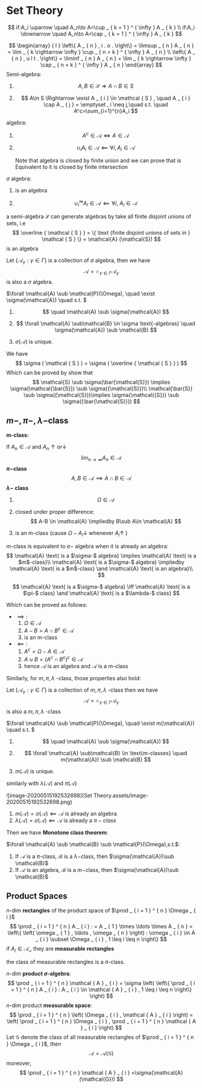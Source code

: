 # Set Theory

$$
if:A_i \uparrow \quad 
A_n\to A=\cup _ { k = 1 } ^ { \infty } A _ { k } 
\\
if:A_i \downarrow \quad 
A_n\to A=\cap _ { k = 1 } ^ { \infty } A _ { k }
$$


$$
\begin{array} { l } \left\{ A _ { n } , i . o . \right\} = \limsup _ { n } A _ { n } = \lim _ { k \rightarrow \infty } \cup _ { n = k } ^ { \infty } A _ { n } \\ \left\{ A _ { n } , u l t . \right\} = \liminf _ { n } A _ { n } = \lim _ { k \rightarrow \infty } \cap _ { n = k } ^ { \infty } A _ { n } \end{array}
$$
Semi-algebra:

1. $$
   A , B \in \mathcal { S } \Rightarrow A\cap B \in S
   $$

2. $$
   A\in S \Rightarrow \exist A _ { i } \in \mathcal { S } , \quad A _ { i } \cap A _ { j } = \emptyset , i \neq j,\quad s.t.  \quad A^c=\sum_{i=1}^{n}A_i
   $$

algebra:

1. $$
   A^c \in \mathcal{A} \iff A\in \mathcal{A}
   $$

2. $$
   \cup_i A_i \in \mathcal{A} \impliedby \forall i,  A_i\in\mathcal{A}
   $$

   Note that algebra is closed by finite union and we can prove that is Equivalent to it is closed by finite intersection

$\sigma$ algebra:

1.  is an algebra

2. $$
   \cup_i^\infty A_i\in \mathcal{A} \impliedby \forall i,\ A_i\in \mathcal{A}
   $$



a semi-algebra $\mathcal{S}$ can generate algebras by take all finite  disjoint unions of sets, i.e
$$
\overline { \mathcal { S } } = \{ \text {finite disjoint unions of sets in } \mathcal { S } \} = \mathcal{A} (\mathcal{S})
$$
is an algebra



Let $\left\{ \mathcal { A } _ { \gamma } : \gamma \in \Gamma \right\}$ is a collection of  $\sigma$ algebra, then we have 
$$
\mathcal { A } = \cap _ { \gamma \in \Gamma } \mathcal { A } _ { \gamma }
$$
is also  a $\sigma$ algebra.



$\forall \mathcal{A} \sub \mathcal{P}(\Omega), \quad \exist \sigma(\mathcal{A}) \quad s.t. $ 

1. $$
   \quad \mathcal{A} \sub \sigma(\mathcal{A})
   $$

2. $$
   \forall \mathcal{A} \sub\mathcal{B} \in \sigma \text{-algebras} \quad \sigma(\mathcal{A}) \sub \mathcal{B}
   $$

3.  $\sigma(\mathcal{A})$ is unique.



We have 
$$
\sigma ( \mathcal { S } ) = \sigma ( \overline { \mathcal { S } } )
$$
Which can be proved by show that
$$
\mathcal{S} \sub \sigma(\bar{\mathcal{S}}) \implies \sigma(\mathcal{\bar{S}}) \sub \sigma({\mathcal{S}})\\
\mathcal{\bar{S}} \sub \sigma({\mathcal{S}})\implies \sigma(\mathcal{{S}}) \sub \sigma({\bar{\mathcal{S}}})
$$

## $m-,\pi-,\lambda-$class 

**m-class:**

If $A_n\in\mathcal{A}$ and $A_n\uparrow or \downarrow$
$$
\lim_{n\to\infty}A_n\in \mathcal{A}
$$
**$\pi-$class** 
$$
A,B\in \mathcal{A} \implies A\cap B\in \mathcal{A}
$$
**$\lambda-$ class**

1. $$
   \Omega \in \mathcal{A}
   $$

2.  closed under proper difference:
   $$
   A-B \in \mathcal{A} \impliedby B\sub A\in \mathcal{A}
   $$

3.  is an m-class (cause $\Omega-A_i \downarrow$ whenever $A_i \uparrow$ )



m-class is equivalent to $\sigma-$ algebra when it is already an algebra:
$$
\mathcal{A} \text{ is a $\sigma-$ algebra} \implies \mathcal{A} \text{ is a $m$-class}\\
\mathcal{A} \text{ is a $\sigma-$ algebra} \impliedby \mathcal{A} \text{ is a $m$-class} \and \mathcal{A} \text{ is an algebra}\\
$$

$$
\mathcal{A} \text{ is a $\sigma-$ algebra} \iff \mathcal{A} \text{ is a $\pi-$ class} \and \mathcal{A} \text{ is a $\lambda-$ class}
$$

Which can be proved as follows:

- $\implies:$
  1. $\Omega \in \mathcal{A}$
  2. $A-B=A\cap B^c\in \mathcal{A}$
  3. is an m-class
- $\impliedby:$
  1. $A^c=\Omega-A\in \mathcal{A}$
  2. $A \cup B =(A^c \cap B^c)^c \in \mathcal{A}$
  3. hence $\mathcal{A}$ is an algebra and $\mathcal{A}$ is a m-class



Similarly, for $m,\pi,\lambda$ -class, those properties also hold:

Let $\left\{ \mathcal { A } _ { \gamma } : \gamma \in \Gamma \right\}$ is a collection of  $m,\pi,\lambda$ -class then we have 
$$
\mathcal { A } = \cap _ { \gamma \in \Gamma } \mathcal { A } _ { \gamma }
$$
is also  a $m,\pi,\lambda$ -class



$\forall \mathcal{A} \sub \mathcal{P}(\Omega), \quad \exist m(\mathcal{A}) \quad s.t. $ 

1. $$
   \quad \mathcal{A} \sub \sigma(\mathcal{A})
   $$

2. $$
   \forall \mathcal{A} \sub\mathcal{B} \in \text{m-classes} \quad m(\mathcal{A}) \sub \mathcal{B}
   $$

3. $m(\mathcal{A})$ is unique.

similarly with $\lambda(\mathcal{A})$ and $\pi(\mathcal{A})$

![image-20200515192532698](Set Theory.assets/image-20200515192532698.png)



1. $m(\mathcal{A})=\sigma(\mathcal{A})\impliedby \mathcal{A} \text{ is already an algebra}$
2. $\lambda(\mathcal{A})=\sigma(\mathcal{A})\impliedby \mathcal{A} \text{ is already a $\pi-class$}$

Then we have **Monotone class theorem**:

$\forall \mathcal{A} \sub  \mathcal{B} \sub  \mathcal{P}(\Omega),s.t.$:

1. If $\mathcal{A}$ is a $\pi$-class, $\mathcal{B}$ is a $\lambda-$class, then $\sigma(\mathcal{A})\sub \mathcal{B}$
2. If $\mathcal{A}$ is an algebra, $\mathcal{B}$ is a $m-$class, then $\sigma(\mathcal{A})\sub \mathcal{B}$



## Product Spaces

$n$-dim **rectangles** of the product space of $\prod _ { i = 1 } ^ { n } \Omega _ { i }$
$$
\prod _ { i = 1 } ^ { n } A _ { i } : = A _ { 1 } \times \ldots \times A _ { n } = \left\{ \left( \omega _ { 1 } , \ldots , \omega _ { n } \right) : \omega _ { i } \in A _ { i } \subset \Omega _ { i } , 1 \leq i \leq n \right\}
$$
if $A_i \in \mathcal{A_i}$, they are **measurable rectangles**

the class of measurable rectangles is a $\pi$-class.

$n$-dim **product $\sigma$-algebra**:
$$
\prod _ { i = 1 } ^ { n } \mathcal { A } _ { i } = \sigma \left( \left\{ \prod _ { i = 1 } ^ { n } A _ { i } : A _ { i } \in \mathcal { A } _ { i } , 1 \leq i \leq n \right\} \right)
$$
$n$-dim product **measurable space**:
$$
\prod _ { i = 1 } ^ { n } \left( \Omega _ { i } , \mathcal { A } _ { i } \right) = \left( \prod _ { i = 1 } ^ { n } \Omega _ { i } , \prod _ { i = 1 } ^ { n } \mathcal { A } _ { i } \right)
$$
Let $\mathcal{G}$ denote the class of all measurable rectangles of $\prod _ { i = 1 } ^ { n } \Omega _ { i }$, then
$$
\mathcal{A}=\mathcal{A}(\mathcal{G})
$$
moreover,
$$
\prod _ { i = 1 } ^ { n } \mathcal { A } _ { i } =\sigma(\mathcal{A}(\mathcal{G}))
$$
